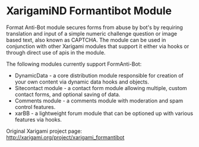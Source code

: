 # XarigamiND Formantibot Module

Format Anti-Bot module secures forms from abuse by bot's by requiring translation 
and input of a simple numeric challenge question or image based text, also known as CAPTCHA.
The module can be used in conjunction with other Xarigami modules that support it either 
via hooks or through direct use of apis in the module.

The following modules currently support FormAnti-Bot:

* DynamicData - a core distribution module responsible for creation of your own content via dynamic data hooks and objects.
* Sitecontact module - a contact form module allowing multiple, custom contact forms, and optional saving of data.
* Comments module - a comments module with moderation and spam control features.
* xarBB - a lightweight forum module that can be optioned up with various features via hooks.

Original Xarigami project page: http://xarigami.org/project/xarigami_formantibot
